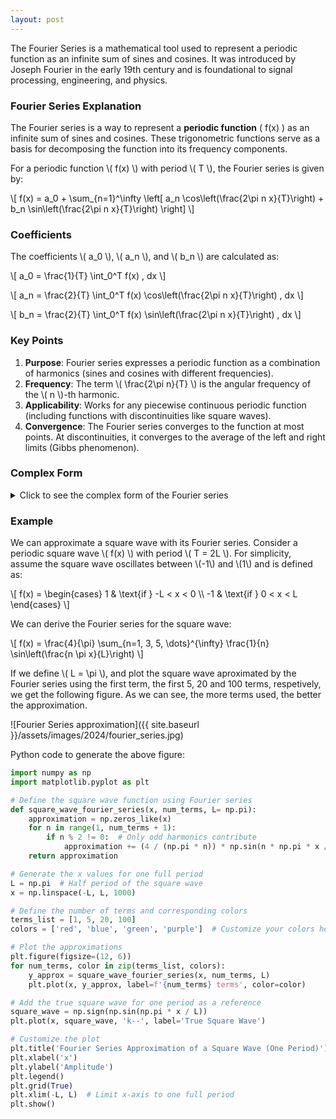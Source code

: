 ```yaml
---
layout: post
---
```


The Fourier Series is a mathematical tool used to represent a periodic function as an infinite sum of sines and cosines. It was introduced by Joseph Fourier in the early 19th century and is foundational to signal processing, engineering, and physics.

### Fourier Series Explanation

The Fourier series is a way to represent a **periodic function** \( f(x) \) as an infinite sum of sines and cosines. These trigonometric functions serve as a basis for decomposing the function into its frequency components.

For a periodic function \\( f(x) \\) with period \\( T \\), the Fourier series is given by:

\\[
f(x) = a_0 + \sum_{n=1}^\infty \left[ a_n \cos\left(\frac{2\pi n x}{T}\right) + b_n \sin\left(\frac{2\pi n x}{T}\right) \right]
\\]

### Coefficients
The coefficients \\( a_0 \\), \\( a_n \\), and \\( b_n \\) are calculated as:

\\[
a_0 = \frac{1}{T} \int_0^T f(x) \, dx
\\]

\\[
a_n = \frac{2}{T} \int_0^T f(x) \cos\left(\frac{2\pi n x}{T}\right) \, dx
\\]

\\[
b_n = \frac{2}{T} \int_0^T f(x) \sin\left(\frac{2\pi n x}{T}\right) \, dx
\\]

### Key Points
1. **Purpose**: Fourier series expresses a periodic function as a combination of harmonics (sines and cosines with different frequencies).
2. **Frequency**: The term \\( \frac{2\pi n}{T} \\) is the angular frequency of the \\( n \\)-th harmonic.
3. **Applicability**: Works for any piecewise continuous periodic function (including functions with discontinuities like square waves).
4. **Convergence**: The Fourier series converges to the function at most points. At discontinuities, it converges to the average of the left and right limits (Gibbs phenomenon).

### Complex Form
<details>
  <summary>Click to see the complex form of the Fourier series</summary>
  <div> <!-- raw HTML wrapping can avoid some bugs in Markdown rendering -->
  The complex form of the Fourier series is more compact than the above standard real form. Using Euler's formula:
  \[
	e^{iz} = \cos(z) + i\sin(z)
  \]
  where \(z\) is any real number, we can convert the standard real form to the complex form:
  \[
   f(x) = \sum_{n=-\infty}^{\infty} c_n e^{i\frac{2\pi nx}{T}}
  \]
  where the coefficients \( c_n \) are calculated as:
  \[
   c_n = \frac{1}{T} \int_0^T f(x) e^{-i\frac{2\pi n x}{T}} \, dx
  \]
  
  The complex form simplifies the representation and makes many mathematical operations easier. It is particularly useful in signal processing and physics, as it compactly represents the function using exponential terms.
  </div>
</details>

### Example

We can approximate a square wave with its Fourier series. Consider a periodic square wave \\( f(x) \\) with period \\( T = 2L \\). For simplicity, assume the square wave oscillates between \\(-1\\) and \\(1\\) and is defined as:

<!-- comments: for piecewise functions, to avoid rendering the formual into one row due to unknown reasons, 
I used the raw HTML wrapping with the div tag here. Also, the block delimiter should be \[ \], instead of \\[ and \\] -->

<div>
\[
f(x) =
\begin{cases}
1 & \text{if } -L < x < 0 \\
-1 & \text{if } 0 < x < L
\end{cases}
\]
</div>

We can derive the Fourier series for the square wave:

\\[
f(x) = \frac{4}{\pi} \sum_{n=1, 3, 5, \dots}^{\infty} \frac{1}{n} \sin\left(\frac{n \pi x}{L}\right)
\\]

If we define \\( L = \pi \\), and plot the square wave aproximated by the Fourier series using the first term, the first 5, 20 and 100 terms, respetively, we get the following figure. As we can see, the more terms used, the better the approximation. 

![Fourier Series approximation]({{ site.baseurl }}/assets/images/2024/fourier_series.jpg)

Python code to generate the above figure:
  
```python
import numpy as np
import matplotlib.pyplot as plt

# Define the square wave function using Fourier series
def square_wave_fourier_series(x, num_terms, L= np.pi):
    approximation = np.zeros_like(x)
    for n in range(1, num_terms + 1):
        if n % 2 != 0:  # Only odd harmonics contribute
            approximation += (4 / (np.pi * n)) * np.sin(n * np.pi * x / L)
    return approximation

# Generate the x values for one full period
L = np.pi  # Half period of the square wave
x = np.linspace(-L, L, 1000)

# Define the number of terms and corresponding colors
terms_list = [1, 5, 20, 100]
colors = ['red', 'blue', 'green', 'purple']  # Customize your colors here

# Plot the approximations
plt.figure(figsize=(12, 6))
for num_terms, color in zip(terms_list, colors):
    y_approx = square_wave_fourier_series(x, num_terms, L)
    plt.plot(x, y_approx, label=f'{num_terms} terms', color=color)

# Add the true square wave for one period as a reference
square_wave = np.sign(np.sin(np.pi * x / L))
plt.plot(x, square_wave, 'k--', label='True Square Wave')

# Customize the plot
plt.title('Fourier Series Approximation of a Square Wave (One Period)')
plt.xlabel('x')
plt.ylabel('Amplitude')
plt.legend()
plt.grid(True)
plt.xlim(-L, L)  # Limit x-axis to one full period
plt.show()
```


